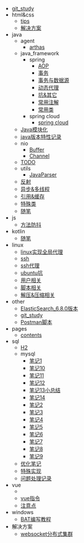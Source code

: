   - [git_study](/git_study.md)
  - html&css
    - [tips](/html&css/tips.md)
    - [解决方案](/html&css/解决方案.md)
  - java
    - agent
      - [arthas](/java/agent/arthas.md)
    - java_framework
      - spring
        - [AOP](/java/java_framework/spring/AOP.md)
        - [事务](/java/java_framework/spring/事务.md)
        - [事务与数据源](/java/java_framework/spring/事务与数据源.md)
        - [动态代理](/java/java_framework/spring/动态代理.md)
        - [坑&其它](/java/java_framework/spring/坑&其它.md)
        - [常用注解](/java/java_framework/spring/常用注解.md)
        - [常用类](/java/java_framework/spring/常用类.md)
      - spring cloud
        - [spring cloud](/java/java_framework/spring%20cloud/spring%20cloud.md)
    - [Java模块化](/java/Java模块化.md)
    - [java版本特性记录](/java/java版本特性记录.md)
    - nio
      - [Buffer](/java/nio/Buffer.md)
      - [Channel](/java/nio/Channel.md)
    - [TODO](/java/TODO.md)
    - utils
      - [JavaParser](/java/utils/JavaParser.md)
    - [反射](/java/反射.md)
    - [异步&多线程](/java/异步&多线程.md)
    - [引用&缓存](/java/引用&缓存.md)
    - [特殊类](/java/特殊类.md)
    - [随笔](/java/随笔.md)
  - js
    - [方法防抖](/js/方法防抖.md)
  - kotlin
    - [随笔](/kotlin/随笔.md)
  - linux
    - [linux实现全局代理](/linux/linux实现全局代理.md)
    - [ssh](/linux/ssh.md)
    - [ssh代理](/linux/ssh代理.md)
    - [ubuntu坑](/linux/ubuntu坑.md)
    - [用户相关](/linux/用户相关.md)
    - [脚本相关](/linux/脚本相关.md)
    - [解压&压缩相关](/linux/解压&压缩相关.md)
  - other
    - [ElasticSearch_6.8.0版本](/other/ElasticSearch_6.8.0版本.md)
    - [git_study](/other/git_study.md)
    - [Postman脚本](/other/Postman脚本.md)
  - pages
    - [contents](/pages/contents.md)
  - sql
    - [H2](/sql/H2.md)
    - mysql
      - [笔记1](/sql/mysql/笔记1.md)
      - [笔记10](/sql/mysql/笔记10.md)
      - [笔记11](/sql/mysql/笔记11.md)
      - [笔记12](/sql/mysql/笔记12.md)
      - [笔记13小总结](/sql/mysql/笔记13小总结.md)
      - [笔记14](/sql/mysql/笔记14.md)
      - [笔记2](/sql/mysql/笔记2.md)
      - [笔记3](/sql/mysql/笔记3.md)
      - [笔记4](/sql/mysql/笔记4.md)
      - [笔记5](/sql/mysql/笔记5.md)
      - [笔记6](/sql/mysql/笔记6.md)
      - [笔记7](/sql/mysql/笔记7.md)
      - [笔记8](/sql/mysql/笔记8.md)
      - [笔记9](/sql/mysql/笔记9.md)
    - [优化笔记](/sql/优化笔记.md)
    - [特殊实现](/sql/特殊实现.md)
    - [问题处理记录](/sql/问题处理记录.md)
  - vue
    - [](/vue/1.md)
    - [vue指令](/vue/vue指令.md)
    - [注意点](/vue/注意点.md)
  - windows
    - [BAT编写教程](/windows/BAT编写教程.md)
  - 解决方案
    - [websocket分布式集群](/解决方案/websocket分布式集群.md)